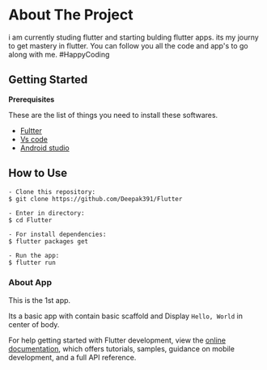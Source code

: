 # About The Project

i am currently studing flutter and starting bulding flutter apps. 
its my journy to get mastery in flutter. You can follow you all the code and app's 
to go along with me. 
#HappyCoding 

## Getting Started

 **Prerequisites**

 These are the list of things you need to install these softwares.
 
 * [Fultter](http://flutter.dev/)
 * [Vs code](https://code.visualstudio.com/)
 * [Android studio](https://developer.android.com/studio)
 
 ## How to Use 

```
- Clone this repository:
$ git clone https://github.com/Deepak391/Flutter

- Enter in directory:
$ cd Flutter

- For install dependencies:
$ flutter packages get

- Run the app: 
$ flutter run 
```

 
 ### About App
 
 This is the 1st app. 
 
 Its a basic app with contain basic scaffold and Display ``` Hello, World ``` in center of body.


For help getting started with Flutter development, view the
[online documentation](https://docs.flutter.dev/), which offers tutorials,
samples, guidance on mobile development, and a full API reference.
